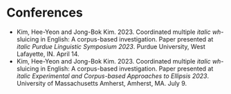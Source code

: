 # Conferences
* Kim, Hee-Yeon and Jong-Bok Kim. 2023. Coordinated multiple *italic wh*-sluicing in English: A corpus-based
investigation. Paper presented at *italic Purdue Linguistic Symposium 2023*. Purdue University, West Lafayette, IN. April 14.
* Kim, Hee-Yeon and Jong-Bok Kim. 2023. Coordinated multiple *italic wh*-sluicing in English: A corpus-based
investigation. Paper presented at *italic Experimental and Corpus-based Approaches to Ellipsis 2023*.
University of Massachusetts Amherst, Amherst, MA. July 9.
